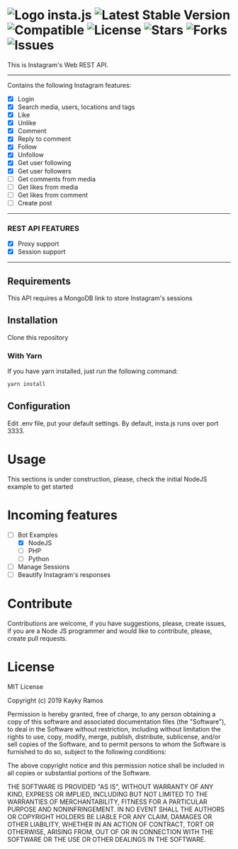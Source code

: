 # ![Logo](https://raw.githubusercontent.com/kaykyr/insta.js/master/assets/instagram.png) insta.js ![Latest Stable Version](https://img.shields.io/badge/stable-v1.1.0-blue.svg) ![Compatible](https://img.shields.io/badge/nodejs-10.16.0-green.svg) ![License](https://img.shields.io/github/license/kaykyr/insta.js.svg) ![Stars](https://img.shields.io/github/stars/kaykyr/insta.js.svg) ![Forks](https://img.shields.io/github/forks/kaykyr/insta.js.svg) ![Issues](https://img.shields.io/github/issues/kaykyr/insta.js.svg)

This is Instagram's Web REST API.

----------
Contains the following Instagram features:

- [x] Login
- [x] Search media, users, locations and tags
- [x] Like
- [x] Unlike
- [x] Comment
- [x] Reply to comment
- [x] Follow
- [x] Unfollow
- [x] Get user following
- [x] Get user followers
- [ ] Get comments from media
- [ ] Get likes from media
- [ ] Get likes from comment
- [ ] Create post
----------
### REST API FEATURES
- [x] Proxy support
- [x] Session support
----------
## Requirements
This API requires a MongoDB link to store Instagram's sessions

## Installation
Clone this repository

### With Yarn

If you have yarn installed, just run the following command:
```sh
yarn install
```

## Configuration
Edit .env file, put your default settings.
By default, insta.js runs over port 3333.

# Usage
This sections is under construction, please, check the initial NodeJS example to get started

# Incoming features
- [ ] Bot Examples
    - [x] NodeJS
    - [ ] PHP
    - [ ] Python
- [ ] Manage Sessions
- [ ] Beautify Instagram's responses

# Contribute
Contributions are welcome, if you have suggestions, please, create issues, if you are a Node JS programmer and would like to contribute, please, create pull requests.

# License
MIT License

Copyright (c) 2019 Kayky Ramos

Permission is hereby granted, free of charge, to any person obtaining a copy
of this software and associated documentation files (the "Software"), to deal
in the Software without restriction, including without limitation the rights
to use, copy, modify, merge, publish, distribute, sublicense, and/or sell
copies of the Software, and to permit persons to whom the Software is
furnished to do so, subject to the following conditions:

The above copyright notice and this permission notice shall be included in all
copies or substantial portions of the Software.

THE SOFTWARE IS PROVIDED "AS IS", WITHOUT WARRANTY OF ANY KIND, EXPRESS OR
IMPLIED, INCLUDING BUT NOT LIMITED TO THE WARRANTIES OF MERCHANTABILITY,
FITNESS FOR A PARTICULAR PURPOSE AND NONINFRINGEMENT. IN NO EVENT SHALL THE
AUTHORS OR COPYRIGHT HOLDERS BE LIABLE FOR ANY CLAIM, DAMAGES OR OTHER
LIABILITY, WHETHER IN AN ACTION OF CONTRACT, TORT OR OTHERWISE, ARISING FROM,
OUT OF OR IN CONNECTION WITH THE SOFTWARE OR THE USE OR OTHER DEALINGS IN THE
SOFTWARE.